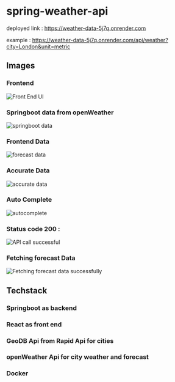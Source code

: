 # spring-weather-api

deployed link  : https://weather-data-5j7q.onrender.com

example : https://weather-data-5j7q.onrender.com/api/weather?city=London&unit=metric



## Images  

### Frontend
![Front End UI](https://github.com/yashowardhan992/react-weather/assets/52581482/491afc90-2745-433d-b896-eba5cde03c0e)


### Springboot data from openWeather
![springboot data](https://github.com/yashowardhan992/react-weather/assets/52581482/453d6946-7c85-435c-a0c2-8c9948bd5030)


### Frontend Data
![forecast data](https://github.com/yashowardhan992/react-weather/assets/52581482/5d6c7038-1e60-447f-a623-1bf5ae53939f)


### Accurate Data
![accurate data](https://github.com/yashowardhan992/react-weather/assets/52581482/e647d96b-a753-4451-b4e7-8ba02dc8598a)


### Auto Complete
![autocomplete](https://github.com/yashowardhan992/react-weather/assets/52581482/f048379b-fc1f-461b-8220-e49b431f5ccd)


### Status code 200 : 
![API call successful](https://github.com/yashowardhan992/react-weather/assets/52581482/6a1f0240-4e75-4c42-bfe1-6ce956bffe5e)


### Fetching forecast Data
![Fetching forecast data successfully](https://github.com/yashowardhan992/react-weather/assets/52581482/e9929a41-c256-4007-a4bc-5a79028428fd)


## Techstack 

### Springboot as backend
### React as front end 
### GeoDB Api from Rapid Api for cities
### openWeather Api for city weather and forecast
### Docker
